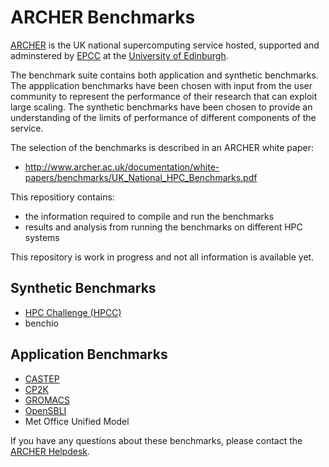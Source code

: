 # ARCHER Benchmarks

[ARCHER](http://www.archer.ac.uk) is the UK national supercomputing service
hosted, supported and adminstered by [EPCC](http://www.epcc.ed.ac.uk) at
the [University of Edinburgh](http://www.ed.ac.uk).

The benchmark suite contains both application and synthetic benchmarks.
The appplication benchmarks have been chosen with input from the user community
to represent the performance of their research that can exploit large 
scaling. The synthetic benchmarks have been chosen to provide an understanding
of the limits of performance of different components of the service.

The selection of the benchmarks is described in an ARCHER white paper:

* http://www.archer.ac.uk/documentation/white-papers/benchmarks/UK_National_HPC_Benchmarks.pdf

This repositiory contains:

* the information required to compile and run the benchmarks
* results and analysis from running the benchmarks on different HPC systems

This repository is work in progress and not all information is available yet.

## Synthetic Benchmarks

* [HPC Challenge (HPCC)](synth/HPCC)
* benchio

## Application Benchmarks

* [CASTEP](apps/CASTEP)
* [CP2K](apps/CP2K)
* [GROMACS](apps/GROMACS)
* [OpenSBLI](apps/OpenSBLI) 
* Met Office Unified Model

If you have any questions about these benchmarks, please contact the 
[ARCHER Helpdesk](mailto:support@archer.ac.uk).
